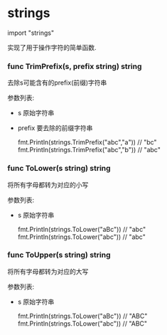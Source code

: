# strings

import "strings"

实现了用于操作字符的简单函数.

### func TrimPrefix(s, prefix string) string

去除s可能含有的prefix(前缀)字符串

参数列表:
- s 原始字符串
- prefix 要去除的前缀字符串


    fmt.Println(strings.TrimPrefix("abc","a")) // "bc"
	fmt.Println(strings.TrimPrefix("abc","b")) // "abc"

### func ToLower(s string) string

将所有字母都转为对应的小写

参数列表:
- s 原始字符串

    fmt.Println(strings.ToLower("aBc")) // "abc"
	fmt.Println(strings.ToLower("abc")) // "abc"

### func ToUpper(s string) string

将所有字母都转为对应的大写

参数列表:
- s 原始字符串

    fmt.Println(strings.ToLower("aBc")) // "ABC"
	fmt.Println(strings.ToLower("abc")) // "ABC"